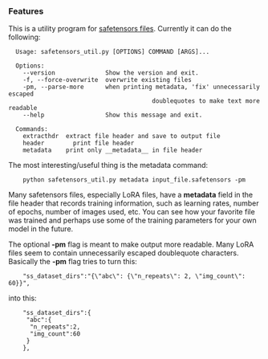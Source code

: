 ### Features

This is a utility program for [safetensors files](https://github.com/huggingface/safetensors "safetensors files"). Currently it can do the following:

    
      Usage: safetensors_util.py [OPTIONS] COMMAND [ARGS]...
    
      Options:
        --version              Show the version and exit.
        -f, --force-overwrite  overwrite existing files
        -pm, --parse-more      when printing metadata, 'fix' unnecessarily escaped
                                            doublequotes to make text more readable
        --help                 Show this message and exit.
    
      Commands:
        extracthdr  extract file header and save to output file
        header        print file header
        metadata    print only __metadata__ in file header
    

The most interesting/useful thing is the metadata command:

        python safetensors_util.py metadata input_file.safetensors -pm

Many safetensors files, especially LoRA files, have a __metadata__ field in the file header that records training information, such as learning rates, number of epochs, number of images used, etc. You can see how your favorite file was trained and perhaps use some of the training parameters for your own model in the future.

The optional **-pm** flag is meant to make output more readable. Many LoRA files seem to contain unnecessarily escaped doublequote characters. Basically the **-pm** flag tries to turn this:

        "ss_dataset_dirs":"{\"abc\": {\"n_repeats\": 2, \"img_count\": 60}}",

into this:

        "ss_dataset_dirs":{
         "abc":{
          "n_repeats":2,
          "img_count":60
         }
        },

